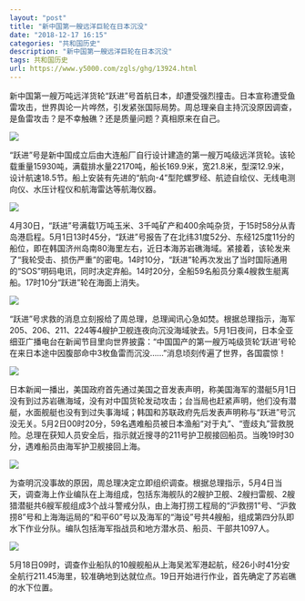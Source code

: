 ```yaml
---
layout: "post"
title: "新中国第一艘远洋巨轮在日本沉没"
date: "2018-12-17 16:15"
categories: "共和国历史"
description: "新中国第一艘远洋巨轮在日本沉没"
tags: 共和国历史
url: https://www.y5000.com/zgls/ghg/13924.html
---
```






新中国第一艘万吨远洋货轮“跃进”号首航日本，却遭受强烈撞击。日本宣称遭受鱼雷攻击，世界舆论一片哗然，引发紧张国际局势。周总理亲自主持沉没原因调查，是鱼雷攻击？是不幸触礁？还是质量问题？真相原来在自己。

![](https://img.y5000.com/uploads/allimg/170217/8-1F21G31T0335.jpg)

“跃进”号是新中国成立后由大连船厂自行设计建造的第一艘万吨级远洋货轮。该轮载重量15930吨，满载排水量22170吨，船长169.9米，宽21.8米，型深12.9米，设计航速18.5节。船上安装有先进的“航向-4”型陀螺罗经、航迹自绘仪、无线电测向仪、水压计程仪和航海雷达等航海仪器。

![](https://img.y5000.com/uploads/allimg/170217/8-1F21G31ZI55.jpg)

4月30日，“跃进”号满载1万吨玉米、3千吨矿产和400余吨杂货，于15时58分从青岛港启程。5月1日13时45分，“跃进”号报告了在北纬31度52分、东经125度11分的船位，即在韩国济州岛南80海里左右，近日本海苏岩礁海域。紧接着，该轮发来了“我轮受击、损伤严重”的密电。14时10分，“跃进”轮再次发出了当时国际通用的“SOS”明码电讯，同时决定弃船。14时20分，全船59名船员分乘4艘救生艇离船。17时10分“跃进”轮在海面上消失。

![](https://img.y5000.com/uploads/allimg/170217/8-1F21G31934K6.jpg)

“跃进”号求救的消息立刻报给了周总理，总理闻讯心急如焚。根据总理指示，海军205、206、211、224等4艘护卫舰连夜向沉没海域驶去。5月1日夜间，日本全亚细亚广播电台在新闻节目里向世界披露：“中国国产的第一艘万吨级货轮‘跃进’号轮在来日本途中因腹部命中3枚鱼雷而沉没……”消息顷刻传遍了世界，各国震惊！

![](https://img.y5000.com/uploads/allimg/170217/8-1F21G31952U3.jpg)

日本新闻一播出，美国政府首先通过美国之音发表声明，称美国海军的潜艇5月1日没有到过苏岩礁海域，没有对中国货轮发动攻击；台当局也赶紧声明，他们没有潜艇，水面舰艇也没有到过失事海域；韩国和苏联政府先后发表声明称与“跃进”号沉没无关。5月2日00时20分，59名遇难船员被日本渔船“对于丸”、“壹歧丸”营救脱险。总理在获知人员安全后，指示就近搜寻的211号护卫舰接回船员。当晚19时30分，遇难船员由海军护卫舰接回上海。

![](https://img.y5000.com/uploads/allimg/170217/8-1F21G32002347.jpg)

为查明沉没事故的原因，周总理决定立即组织调查。根据总理指示，5月4日当天，调查海上作业编队在上海组成，包括东海舰队的2艘护卫舰、2艘扫雷舰、2艘猎潜艇共6艘军舰组成3个战斗警戒分队，由上海打捞工程局的“沪救捞1”号、“沪救捞8”号和上海海运局的“和平60”号以及海军的“海设”号共4艘船，组成第四分队即水下作业分队。编队包括海军指战员和地方潜水员、船员、干部共1097人。

![](https://img.y5000.com/uploads/allimg/170217/8-1F21G32014D2.jpg)

5月18日09时，调查作业船队的10艘舰船从上海吴淞军港起航，经26小时41分安全航行211.45海里，较准确地到达就位点。19日开始进行作业，首先确定了苏岩礁的水下位置。

